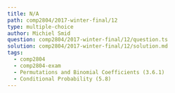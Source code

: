```yaml
---
title: N/A
path: comp2804/2017-winter-final/12
type: multiple-choice
author: Michiel Smid
question: comp2804/2017-winter-final/12/question.ts
solution: comp2804/2017-winter-final/12/solution.md
tags:
  - comp2804
  - comp2804-exam
  - Permutations and Binomial Coefficients (3.6.1)
  - Conditional Probability (5.8)
---
```

